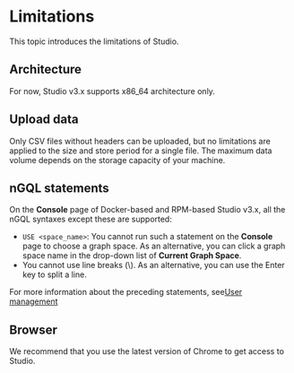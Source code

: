 # Limitations

This topic introduces the limitations of Studio.

## Architecture

For now, Studio v3.x supports x86_64 architecture only.

## Upload data

<!--
During the public beta of NebulaGraph Cloud Service, Studio on Cloud has these limitations:

- Only CSV files without headers are supported, and only commas are separators separator.
- Each file of a maximum of 100 MB is supported.
- A total amount of a maximum of 1 GB is supported for each NebulaGraph graph instance.
- Each file is stored for only one calendar day.

-->

Only CSV files without headers can be uploaded, but no limitations are applied to the size and store period for a single file. The maximum data volume depends on the storage capacity of your machine.

## nGQL statements

On the **Console** page of Docker-based and RPM-based Studio v3.x, all the nGQL syntaxes except these are supported:

- `USE <space_name>`: You cannot run such a statement on the **Console** page to choose a graph space. As an alternative, you can click a graph space name in the drop-down list of **Current Graph Space**.
- You cannot use line breaks (\\). As an alternative, you can use the Enter key to split a line.

<!--
For Studio on Cloud, besides the preceding syntax, you cannot run these account and role management statements on the Console page:

- `CREATE USER`
- `ALTER USER`
- `CHANGE PASSWORD`
- `DROP USER`
- `GRANT ROLE`
- `REVOKE ROLE`  
-->

For more information about the preceding statements, see[User management](../../7.data-security/1.authentication/2.management-user.md)

## Browser

We recommend that you use the latest version of Chrome to get access to Studio.
